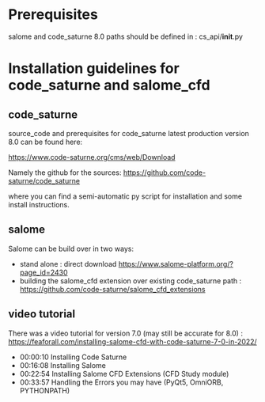 # Prerequisites

salome and code_saturne 8.0
paths should be defined in : cs_api/__init__.py

# Installation guidelines for code_saturne and salome_cfd
## code_saturne

source_code and prerequisites for code_saturne latest production version 8.0 can be found here:

<https://www.code-saturne.org/cms/web/Download>

Namely the github for the sources:
<https://github.com/code-saturne/code_saturne>

where you can find a semi-automatic py script for installation and some install instructions.


## salome

Salome can be build over in two ways:

  * stand alone : direct download <https://www.salome-platform.org/?page_id=2430>
  * building the salome_cfd extension over existing code_saturne path : <https://github.com/code-saturne/salome_cfd_extensions>

## video tutorial

There was a video tutorial for version 7.0 (may still be accurate for 8.0) : <https://feaforall.com/installing-salome-cfd-with-code-saturne-7-0-in-2022/>

  * 00:00:10 Installing Code Saturne
  * 00:16:08 Installing Salome
  * 00:22:54 Installing Salome CFD Extensions (CFD Study module)
  * 00:33:57 Handling the Errors you may have (PyQt5, OmniORB, PYTHONPATH)
